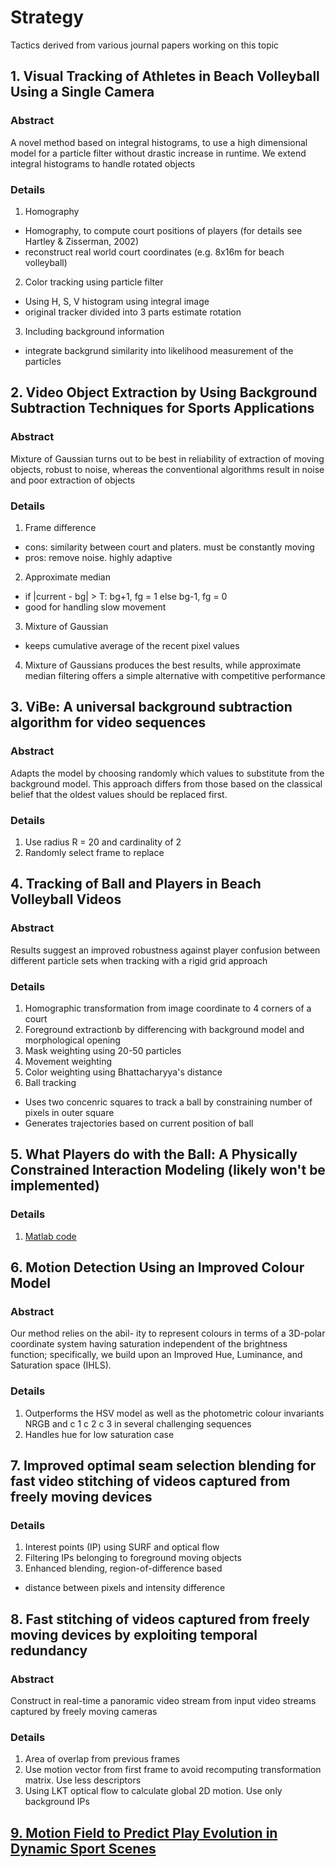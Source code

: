 # Strategy
Tactics derived from various journal papers working on this topic

## 1. Visual Tracking of Athletes in Beach Volleyball Using a Single Camera

### **Abstract** ###
A novel method based on integral histograms, to use a high dimensional model for a particle filter
without drastic increase in runtime. We extend integral histograms to handle rotated objects

### **Details** ###
1. Homography
 - Homography, to compute court positions of players (for details see Hartley & Zisserman, 2002)
 - reconstruct real world court coordinates (e.g. 8x16m for beach volleyball)
2. Color tracking using particle filter
 - Using H, S, V histogram using integral image
 - original tracker divided into 3 parts estimate rotation
3. Including background information
 - integrate backgrund similarity into likelihood measurement of the particles

## 2. Video Object Extraction by Using Background Subtraction Techniques for Sports Applications

### **Abstract** ###
Mixture of Gaussian turns out to be best in reliability of extraction of moving objects, robust
to noise, whereas the conventional algorithms result in noise and poor extraction of objects

### **Details** ###
1. Frame difference
 - cons: similarity between court and platers. must be constantly moving
 - pros: remove noise. highly adaptive
2. Approximate median
 - if |current - bg| > T: bg+1, fg = 1 else bg-1, fg = 0
 - good for handling slow movement
3. Mixture of Gaussian
 - keeps cumulative average of the recent pixel values
4. Mixture of Gaussians produces the best results, while approximate median filtering offers a
simple alternative with competitive performance

## 3. ViBe: A universal background subtraction algorithm for video sequences

### **Abstract** ###
Adapts the model by choosing randomly which values to substitute from the background model.
This approach differs from those based on the classical belief that the oldest values should be
replaced first.

### **Details** ###
1. Use radius R = 20 and cardinality of 2 
2. Randomly select frame to replace

## 4. Tracking of Ball and Players in Beach Volleyball Videos

### **Abstract** ###
Results suggest an improved robustness against player confusion between different particle sets
when tracking with a rigid grid approach

### **Details** ###
1. Homographic transformation from image coordinate to 4 corners of a court
2. Foreground extractionb by differencing with background model and morphological opening
3. Mask weighting using 20-50 particles
4. Movement weighting
5. Color weighting using Bhattacharyya's distance
6. Ball tracking
 - Uses two concenric squares to track a ball by constraining number of pixels in outer square
 - Generates trajectories based on current position of ball

## 5. What Players do with the Ball: A Physically Constrained Interaction Modeling (likely won't be implemented)

### **Details** ###
1. [Matlab code](https://github.com/cvlab-epfl/balltracking)



## 6. Motion Detection Using an Improved Colour Model

### **Abstract** ###
Our method relies on the abil- ity to represent colours in terms of a 3D-polar coordinate system
having saturation independent of the brightness function; specifically, we build upon an 
Improved Hue, Luminance, and Saturation space (IHLS). 

### **Details** ###
1. Outperforms the HSV model as well as the
photometric colour invariants NRGB and c 1 c 2 c 3 in several challenging sequences
2. Handles hue for low saturation case

## 7. Improved optimal seam selection blending for fast video stitching of videos captured from freely moving devices

### **Details** ###
1. Interest points (IP) using SURF and optical flow
2. Filtering IPs belonging to foreground moving objects
3. Enhanced blending, region-of-difference based
 - distance between pixels and intensity difference

## 8. Fast stitching of videos captured from freely moving devices by exploiting temporal redundancy

### **Abstract** ###
Construct in real-time a panoramic video stream from input video streams captured by freely moving cameras

### **Details** ###
1. Area of overlap from previous frames
2. Use motion vector from first frame to avoid recomputing transformation matrix. Use less descriptors
3. Using LKT optical flow to calculate global 2D motion. Use only background IPs

## [9. Motion Field to Predict Play Evolution in Dynamic Sport Scenes](http://www.cc.gatech.edu/cpl/projects/playevolution/)

